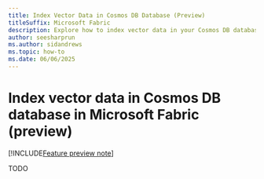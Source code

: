 ```yaml
---
title: Index Vector Data in Cosmos DB Database (Preview)
titleSuffix: Microsoft Fabric
description: Explore how to index vector data in your Cosmos DB database within Microsoft Fabric during the preview, including setup and optimization tips.
author: seesharprun
ms.author: sidandrews
ms.topic: how-to
ms.date: 06/06/2025
---
```


# Index vector data in Cosmos DB database in Microsoft Fabric (preview)

[!INCLUDE[Feature preview note](../../includes/feature-preview-note.md)]

TODO
